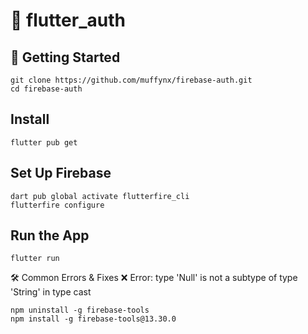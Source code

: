 # 🚀 flutter_auth



## 📖 Getting Started
```
git clone https://github.com/muffynx/firebase-auth.git
cd firebase-auth
```
## Install 
```
flutter pub get
```
## Set Up Firebase
```
dart pub global activate flutterfire_cli
flutterfire configure
```
## Run the App
```
flutter run
```
🛠 Common Errors & Fixes ❌ Error: type 'Null' is not a subtype of type 'String' in type cast
```
npm uninstall -g firebase-tools
npm install -g firebase-tools@13.30.0

```

